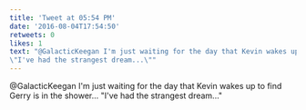 ```yaml
---
title: 'Tweet at 05:54 PM'
date: '2016-08-04T17:54:50'
retweets: 0
likes: 1
text: "@GalacticKeegan I'm just waiting for the day that Kevin wakes up to find Gerry is in the shower...
\"I've had the strangest dream...\""
---
```

@GalacticKeegan I'm just waiting for the day that Kevin wakes up to find Gerry is in the shower...
"I've had the strangest dream..."